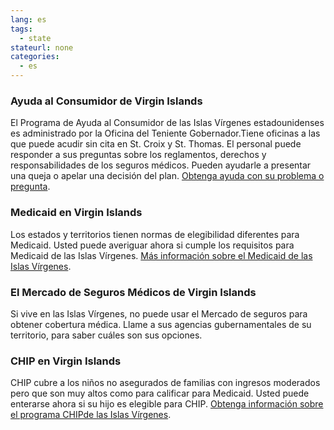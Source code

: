 ```yaml
--- 
lang: es 
tags: 
  - state
stateurl: none
categories: 
  - es
--- 
```


### Ayuda al Consumidor de Virgin Islands

El Programa de Ayuda al Consumidor de las Islas Vírgenes estadounidenses es administrado por la Oficina del Teniente Gobernador.Tiene oficinas a las que puede acudir sin cita en St. Croix y St. Thomas. El personal puede responder a sus preguntas sobre los reglamentos, derechos y responsabilidades de los seguros médicos. Pueden ayudarle a presentar una queja o apelar una decisión del plan. [Obtenga ayuda con su problema o pregunta](http://ltg.gov.vi/). 

### Medicaid en Virgin Islands

Los estados y territorios tienen normas de elegibilidad diferentes para Medicaid. Usted puede averiguar ahora si cumple los requisitos para Medicaid de las Islas Vírgenes. [Más información sobre el Medicaid de las Islas Vírgenes](http://www.healthvi.org/programs/health-insurance/map/index.html). 

###  El Mercado de Seguros Médicos de Virgin Islands

Si vive en las Islas Vírgenes, no puede usar el Mercado de seguros para obtener cobertura médica. Llame a sus agencias gubernamentales de su territorio, para saber cuáles son sus opciones. 

### CHIP en Virgin Islands

CHIP cubre a los niños no asegurados de familias con ingresos moderados pero que son muy altos como para calificar para Medicaid. Usted puede enterarse ahora si su hijo es elegible para CHIP. [Obtenga información sobre el programa  CHIPde las Islas Vírgenes](http://www.healthvi.org/programs/health-insurance/map/index.html).
